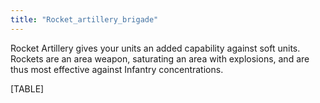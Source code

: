 ```yaml
---
title: "Rocket_artillery_brigade"
---
```


Rocket Artillery gives your units an added capability against soft
units. Rockets are an area weapon, saturating an area with explosions,
and are thus most effective against Infantry concentrations.

[TABLE]
